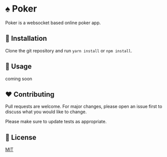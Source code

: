 # :spades: Poker

Poker is a websocket based online poker app.

## :minidisc: Installation

Clone the git repository and run `yarn install` or `npm install`.

## :mag_right: Usage

coming soon

## :hearts: Contributing
Pull requests are welcome. For major changes, please open an issue first to discuss what you would like to change.

Please make sure to update tests as appropriate.

## :page_with_curl: License
[MIT](https://choosealicense.com/licenses/mit/)